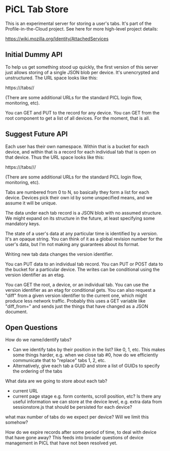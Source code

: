 PiCL Tab Store
==============

This is an experimental server for storing a user's tabs.  It's part of the
Profile-in-the-Cloud project.  See here for more high-level project details:

  https://wiki.mozilla.org/Identity/AttachedServices



Initial Dummy API
-----------------

To help us get something stood up quickly, the first version of this server
just allows storing of a single JSON blob per device.  It's unencrypted and
unstructured.  The URL space looks like this:

  https://<server-url>/tabs/<userid>/<device>

(There are some additional URLs for the standard PICL login flow, monitoring,
etc).

You can GET and PUT to the record for any device.  You can GET from the root
<userid> component to get a list of all devices.  For the moment, that is all.


Suggest Future API
------------------

Each user has their own namespace.  Within that is a bucket for each device,
and within that is a record for each individual tab that is open on that
device.  Thus the URL space looks like this:

  https://<server-url>/tabs/<userid>/<device>/<tabid>

(There are some additional URLs for the standard PICL login flow, monitoring,
etc).

Tabs are numbered from 0 to N, so basically they form a list for each device.
Devices pick their own id by some unspecified means, and we assume it will
be unique.

The data under each tab record is a JSON blob with no assumed structure.  We
might expand on its structure in the future, at least specifying some mandatory 
keys.

The state of a user's data at any particular time is identified by a *version*.
It's an opaque string.  You can think of it as a global revision number for the
user's data, but I'm not making any guarantees about its format.

Writing new tab data changes the version identifier.

You can PUT data to an individual tab record.  You can PUT or POST data to the
bucket for a particular device.  The writes can be conditional using the
version identifier as an etag.

You can GET the root, a device, or an individual tab.  You can use the version
identifier as an etag for conditional gets.  You can also request a "diff"
from a given version identifier to the current one, which might produce less
network traffic.  Probably this uses a GET variable like "diff\_from=<version>"
and sends just the things that have changed as a JSON document.


Open Questions
--------------

How do we name/identify tabs?
  - Can we identify tabs by their position in the list? like 0, 1, etc.
    This makes some things harder, e.g. when we close tab #0, how do we
    efficiently communicate that to "replace" tabs 1, 2, etc.
  - Alternatively, give each tab a GUID and store a list of GUIDs to specify
    the ordering of the tabs

What data are we going to store about each tab?
  - current URL
  - current page stage e.g. form contents, scroll position, etc?
Is there any useful information we can store at the device level, e.g.
extra data from sessionstore.js that should be persisted for each device?

what max number of tabs do we expect per device?  Will we limit this somehow?

How do we expire records after some period of time, to deal with device that
have gone away?  This feeds into broader questions of device management in
PICL that have not been resolved yet.
